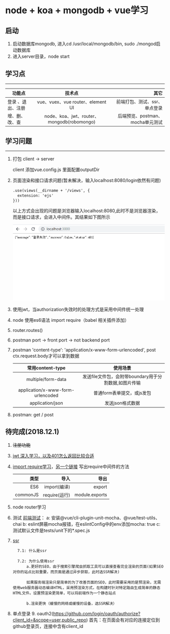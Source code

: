 # node + koa + mongodb + vue学习

## 启动
1. 启动数据库mongodb, 进入cd /usr/local/mongodb/bin, sudo ./mongod启动数据库
2. 进入server目录，node start
## 学习点
---

功能点|技术点|其它
---|:---:|---:
登录 、退出、注册|vue、vuex、vue router、element UI|前端打包、测试、ssr、单点登录
增、删、改、查|node、koa、jwt、router、mongodb(robomongo)|后端预览、postman、mocha单元测试
## 学习问题
  ---
  1. 打包 client -> server

      client 添加vue.config.js 里面配置outputDir

  2. 页面渲染和接口请求问题(暂未解决，输入localhost:8080/login依然有问题)
      ```
      .use(views(__dirname + '/views', {
        extension: 'ejs'
      }))
      ```
        以上方式会出现的问题是浏览器输入localhost:8080,此时不是浏览器渲染，而是接口请求，会进入中间件。其结果如下图所示

      ![avatar](./mdImages/render&api.png)
  
  3. 使用jwt，当authorization失效时的处理方式是采用中间件统一处理
  4. node 使用es6语法 import require（babel 相关插件添加）
  5. router.routes() 
  6. postman port  -> front port -> not backend port 
  7. postman 'content-type': 'application/x-www-form-urlencoded', post 		ctx.request.body才可以拿到数据 

		常用content-type | 使用场景|
		:---:             |:---: |
		multiple/form-data |发送file文件包，会附带boundary用于分割数据,如图片传输 |
		application/x-www-form-urlencoded |普通form表单提交，或js发包 |
		application/json|发送json格式数据 
  
  8. postman: get / post

## 待完成(2018.12.1)
   1. ~~注册功能~~
   <!-- 2. content-type, get/post等方式发送数据，后台获取参数的方式 -->
   3. [jwt 深入学习，以及401怎么返回比较合适](http://www.ruanyifeng.com/blog/2018/07/json_web_token-tutorial.html)
   4. [import require学习](http://imweb.io/topic/582293894067ce9726778be9)，[另一个链接](https://chenshenhai.github.io/koa2-note/note/other/esm.html)
	 写出require中间件的方法

		类型 | 导入 | 导出
		---: | ---: | ---:
		ES6 | import(编译) | export
		commonJS | require(运行) | module.exports
   5. node router学习
   6. 测试
		[前端测试](https://hk.saowen.com/a/e4b066f8c8d0f7164a93e01a8b98a1b26b20743581a8e6c999002c744e1b417f)：
			a: 安装@vue/cli-plugin-unit-mocha、@vue/test-utils、chai
			b: eslint屏蔽mocha报错，在eslintConfig中的env添加mocha: true
			c: 测试默认文件是tests/unit下的*.spec.js
			
   7. [ssr](https://ssr.vuejs.org/zh/#%E4%BB%80%E4%B9%88%E6%98%AF%E6%9C%8D%E5%8A%A1%E5%99%A8%E7%AB%AF%E6%B8%B2%E6%9F%93-ssr-%EF%BC%9F)

	 		7.1: 什么是ssr
			 
			7.2: 为什么使用ssr
				a.更好的SEO，由于搜索引擎爬虫抓取工具可以直接查看完全渲染的页面(如果SEO对你的站点比较重要，而页面是通过异步获取，此时选SSR解决)
				
				如果服务端渲染只是简单的为了改善页面的SEO，此时需要采用的是预渲染，无需使用web服务器动态编译HTML，采用预渲染方式，在构建时针对特定路由生成简单的静态HTML文件。设置预渲染更简单，可以将前端作为一个静态站点
				
				b.渲染更快（缓慢的网络或缓慢的设备，选SSR解决）
				
   8. 单点登录
	 9. oauth2(https://github.com/login/oauth/authorize?client_id=&scope=user,public_repo)
      首先：在页面会有对应的连接定位到github登录页，连接中含有client_id

 
